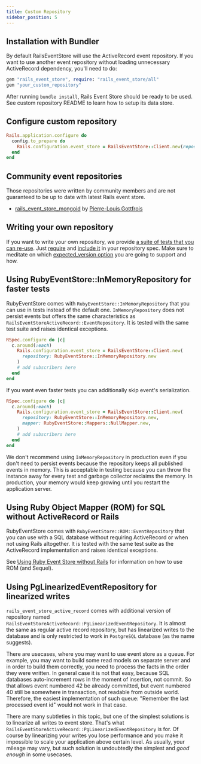 ```yaml
---
title: Custom Repository
sidebar_position: 5
---
```


## Installation with Bundler

By default RailsEventStore will use the ActiveRecord event repository. If you want to use another event repository without loading unnecessary ActiveRecord dependency, you'll need to do:

```ruby
gem "rails_event_store", require: "rails_event_store/all"
gem "your_custom_repository"
```

After running `bundle install`, Rails Event Store should be ready to be used.
See custom repository README to learn how to setup its data store.

## Configure custom repository

```ruby
Rails.application.configure do
  config.to_prepare do
    Rails.configuration.event_store = RailsEventStore::Client.new(repository: YourCustomRepository.new)
  end
end
```

## Community event repositories

Those repositories were written by community members and are not guaranteed to be up to date with latest Rails event store.

- [rails_event_store_mongoid](https://github.com/gottfrois/rails_event_store_mongoid) by [Pierre-Louis Gottfrois](https://github.com/gottfrois)

## Writing your own repository

If you want to write your own repository, we provide [a suite of tests that you can re-use](https://github.com/RailsEventStore/rails_event_store/blob/master/ruby_event_store/lib/ruby_event_store/spec/event_repository_lint.rb). Just [require](https://github.com/RailsEventStore/rails_event_store/blob/a6ffb8a535373023296222bbbb5dd6ee131a6792/rails_event_store_active_record/spec/event_repository_spec.rb#L3) and [include it](https://github.com/RailsEventStore/rails_event_store/blob/a6ffb8a535373023296222bbbb5dd6ee131a6792/rails_event_store_active_record/spec/event_repository_spec.rb#L26) in your repository spec. Make sure to meditate on which [expected_version option](..core-concepts/expected-version/) you are going to support and how.

## Using RubyEventStore::InMemoryRepository for faster tests

RubyEventStore comes with `RubyEventStore::InMemoryRepository` that you can use in tests instead of the default one. `InMemoryRepository` does not persist events but offers the same characteristics as `RailsEventStoreActiveRecord::EventRepository`. It is tested with the same test suite and raises identical exceptions.

```ruby
RSpec.configure do |c|
  c.around(:each)
    Rails.configuration.event_store = RailsEventStore::Client.new(
      repository: RubyEventStore::InMemoryRepository.new
    )
    # add subscribers here
  end
end
```

If you want even faster tests you can additionally skip event's serialization.

```ruby
RSpec.configure do |c|
  c.around(:each)
    Rails.configuration.event_store = RailsEventStore::Client.new(
      repository: RubyEventStore::InMemoryRepository.new,
      mapper: RubyEventStore::Mappers::NullMapper.new,
    )
    # add subscribers here
  end
end
```

We don't recommend using `InMemoryRepository` in production even if you don't need to persist events because the repository keeps all published events in memory. This is acceptable in testing because you can throw the instance away for every test and garbage collector reclaims the memory. In production, your memory would keep growing until you restart the application server.

## Using Ruby Object Mapper (ROM) for SQL without ActiveRecord or Rails

RubyEventStore comes with `RubyEventStore::ROM::EventRepository` that you can use with a SQL database without requiring ActiveRecord or when not using Rails altogether. It is tested with the same test suite as the ActiveRecord implementation and raises identical exceptions.

See [Using Ruby Event Store without Rails](./without-rails) for information on how to use ROM (and Sequel).

## Using PgLinearizedEventRepository for linearized writes

`rails_event_store_active_record` comes with additional version of repository named `RailsEventStoreActiveRecord::PgLinearizedEventRepository`.
It is almost the same as regular active record repository, but has linearized writes to the database and is only restricted to work in `PostgreSQL` database (as the name suggests).

There are usecases, where you may want to use event store as a queue. For example, you may want to build some read models on separate server and in order to build them correctly, you need to process the facts in the order they were written. In general case it is not that easy, because SQL databases auto-increment rows in the moment of insertion, not commit. So that allows event numbered 42 be already committed, but event numbered 40 still be somewhere in transaction, not readable from outside world. Therefore, the easiest implementation of such queue: "Remember the last processed event id" would not work in that case.

There are many subtleties in this topic, but one of the simplest solutions is to linearize all writes to event store. That's what `RailsEventStoreActiveRecord::PgLinearizedEventRepository` is for. Of course by linearizing your writes you lose performance and you make it impossible to scale your application above certain level. As usually, your mileage may vary, but such solution is undoubtedly the simplest and _good enough_ in some usecases.
